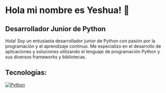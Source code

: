 # Hola mi nombre es Yeshua! 👋
## Desarrollador Junior de Python

Hola! Soy un entusiasta desarrollador junior de Python con pasión por la programación y el aprendizaje continuo. Me especializo en el desarrollo de aplicaciones y soluciones utilizando el lenguaje de programación Python y sus diversos frameworks y bibliotecas.

## Tecnologías:
[![Python](https://img.shields.io/badge/Python-blue?style=for-the-badge&logo=python&logoColor=white&labelColor=101010)]()





<!--
**YeshuaContacto/YeshuaContacto** is a ✨ _special_ ✨ repository because its `README.md` (this file) appears on your GitHub profile.

Here are some ideas to get you started:

- 🔭 I’m currently working on ...
- 🌱 I’m currently learning ...
- 👯 I’m looking to collaborate on ...
- 🤔 I’m looking for help with ...
- 💬 Ask me about ...
- 📫 How to reach me: ...
- 😄 Pronouns: ...
- ⚡ Fun fact: ...
-->
